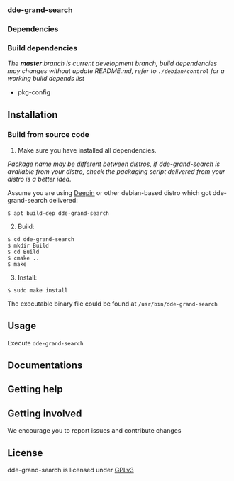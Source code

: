 ### dde-grand-search



### Dependencies


### Build dependencies

_The **master** branch is current development branch, build dependencies may changes without update README.md, refer to `./debian/control` for a working build depends list_
 
* pkg-config


## Installation

### Build from source code

1. Make sure you have installed all dependencies.

_Package name may be different between distros, if dde-grand-search is available from your distro, check the packaging script delivered from your distro is a better idea._

Assume you are using [Deepin](https://distrowatch.com/table.php?distribution=deepin) or other debian-based distro which got dde-grand-search delivered:

``` shell
$ apt build-dep dde-grand-search
```

2. Build:
```
$ cd dde-grand-search
$ mkdir Build
$ cd Build
$ cmake ..
$ make
```

3. Install:
```
$ sudo make install
```

The executable binary file could be found at `/usr/bin/dde-grand-search`

## Usage

Execute `dde-grand-search`

## Documentations

 
## Getting help



## Getting involved

We encourage you to report issues and contribute changes


## License

dde-grand-search is licensed under [GPLv3](LICENSE)
